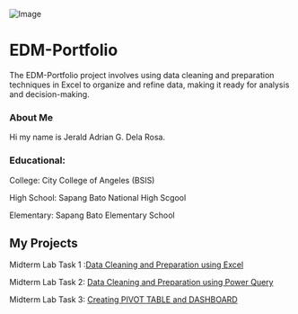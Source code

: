 ![Image](https://github.com/user-attachments/assets/cc2e82be-a30f-4096-aad0-2b1345ad6707)

# EDM-Portfolio
The EDM-Portfolio project involves using data cleaning and preparation techniques in Excel to organize and refine data, making it ready for analysis and decision-making.
### About Me 
Hi my name is Jerald Adrian G. Dela Rosa.
### Educational:
College: City College of Angeles (BSIS)

High School: Sapang Bato National High Scgool

Elementary: Sapang Bato Elementary School
## My Projects
Midterm Lab Task 1 :[Data Cleaning and Preparation using Excel](https://github.com/Jerald240010/EDM-Portfolio/blob/main/Midterm%20Lab%20Task%201/task1.md)

Midterm Lab Task 2: [Data Cleaning and Preparation using Power Query](https://github.com/Jerald240010/EDM-Portfolio/blob/main/Midterm%20Lab%20Task%202/task2.md)

Midterm Lab Task 3: [Creating PIVOT TABLE and DASHBOARD](https://jerald240010.github.io/Midterm-Lab-Task-3/)
